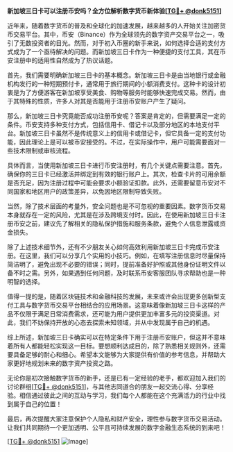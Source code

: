 **新加坡三日卡可以注册币安吗？全方位解析数字货币新体验[[TG💪+ @donk5151](https://t.me/s/donk5151)]**

近年来，随着数字货币的普及和全球化的加速发展，越来越多的人开始关注加密货币交易平台。其中，币安（Binance）作为全球领先的数字资产交易平台之一，吸引了无数投资者的目光。然而，对于初入币圈的新手来说，如何选择合适的支付方式成为了一个亟待解决的问题。而新加坡三日卡作为一种便捷的支付工具，其在币安注册中的适用性自然成为了热议话题。

首先，我们需要明确新加坡三日卡的基本概念。新加坡三日卡是由当地银行或金融机构发行的一种短期预付卡，通常用于旅行期间的小额消费支付。这种卡的设计初衷是为了方便游客在新加坡享受美食、购物等服务时能够快速完成交易。然而，由于其特殊的性质，许多人对其是否能用于注册币安账户产生了疑问。

那么，新加坡三日卡究竟能否成功注册币安呢？答案是肯定的，但需要满足一定的条件。币安支持多种支付方式，包括信用卡、借记卡以及部分地区的本地支付平台。新加坡三日卡虽然不是传统意义上的信用卡或借记卡，但它具备一定的支付功能，因此理论上是可以被币安接受的。不过，在实际操作中，用户可能需要面对一些技术限制或审核流程。

具体而言，当使用新加坡三日卡进行币安注册时，有几个关键点需要注意。首先，确保你的三日卡已经激活并绑定到有效的银行账户上。其次，检查卡片的可用余额是否充足，因为注册过程中可能会要求小额验证扣款。此外，还需要留意币安对不同国家和地区用户的政策差异，以免因地区限制导致失败。

当然，除了技术层面的考量外，安全问题也是不可忽视的重要因素。数字货币交易本身就存在一定的风险，尤其是在涉及跨境支付时。因此，在使用新加坡三日卡注册币安之前，建议先了解相关的隐私保护措施和服务条款，避免个人信息泄露或资金损失。

除了上述技术细节外，还有不少朋友关心如何高效利用新加坡三日卡完成币安注册。在这里，我们可以分享几个实用的小技巧。例如，在填写注册信息时尽量保持简洁明了，避免出现不必要的错误；同时，提前准备好护照或其他身份证明文件以备不时之需。另外，如果遇到任何问题，及时联系币安客服团队寻求帮助也是一种明智的选择。

值得一提的是，随着区块链技术和金融科技的发展，未来或许会出现更多创新型支付工具与数字货币交易平台相结合的应用场景。这意味着像新加坡三日卡这样的产品不仅限于满足日常消费需求，还可能为用户提供更加丰富多元的投资渠道。对此，我们不妨保持开放的心态去探索未知领域，并从中发现属于自己的机遇。

综上所述，新加坡三日卡确实可以在特定条件下用于注册币安账户，但这并不意味着所有人都能轻松实现这一目标。要想顺利达成目的，除了熟悉相关规则外，还需要具备足够的耐心和细心。希望本文能够为大家提供有价值的参考信息，并帮助大家更好地规划未来的数字资产投资之路。

无论你是初次接触数字货币的新手，还是已有一定经验的老手，都欢迎加入我们的讨论群组[[TG💪+ @donk5151](https://t.me/s/donk5151)]，与其他志同道合的朋友一起交流心得、分享经验。相信通过彼此之间的互动与学习，我们每个人都能在这个充满活力的行业中找到属于自己的位置！

最后，再次提醒大家注意保护个人隐私和财产安全，理性参与数字货币交易活动。让我们共同期待一个更加透明、公平且可持续发展的数字金融生态系统的到来吧！

[[TG💪+ @donk5151](https://t.me/s/donk5151) ![Image](https://i.postimg.cc/rwNCRYN7/Snipaste-2025-04-30-17-27-05.png)]